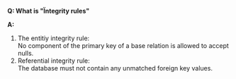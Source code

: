 **Q: What is "Ïntegrity rules"**

**A:** 
1. The entitiy integrity rule:   
No component of the primary key of a base relation is allowed to accept nulls.   
2. Referential integrity rule:   
The database must not contain any unmatched foreign key values. 
